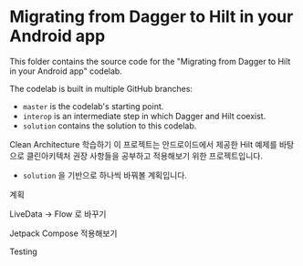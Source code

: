 # Migrating from Dagger to Hilt in your Android app

This folder contains the source code for the "Migrating from Dagger to Hilt in your Android app" codelab.

The codelab is built in multiple GitHub branches:
* `master` is the codelab's starting point.
* `interop` is an intermediate step in which Dagger and Hilt coexist.
* `solution` contains the solution to this codelab.

Clean Architecture 학습하기
이 프로젝트는 안드로이드에서 제공한 Hilt 예제를 바탕으로 클린아키텍처 권장 사항들을 공부하고 적용해보기 위한 프로젝트입니다.
* `solution` 을 기반으로 하나씩 바꿔볼 계획입니다.

계획

LiveData -> Flow 로 바꾸기

Jetpack Compose 적용해보기

Testing
